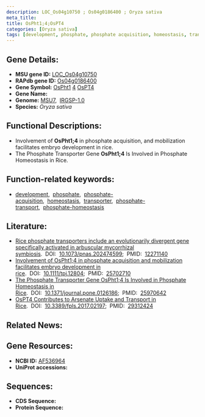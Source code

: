 ```yaml
---
description: LOC_Os04g10750 ; Os04g0186400 ; Oryza sativa
meta_title:
title: OsPht1;4;OsPT4
categories: [Oryza sativa]
tags: [development, phosphate, phosphate acquisition, homeostasis, transporter, phosphate transport, phosphate homeostasis]
---
```


## Gene Details:
- **MSU gene ID:** [LOC_Os04g10750](http://rice.uga.edu/cgi-bin/ORF_infopage.cgi?orf=LOC_Os04g10750)  
- **RAPdb gene ID:** [Os04g0186400](https://rapdb.dna.affrc.go.jp/locus/?name=Os04g0186400)  
- **Gene Symbol:** <u>OsPht1</u>&nbsp;<u>4</u>&nbsp;<u>OsPT4</u>
- **Gene Name:**
- **Genome:**  [MSU7](http://rice.uga.edu/),&nbsp;&nbsp;[IRGSP-1.0](https://rapdb.dna.affrc.go.jp/download/irgsp1.html)
- **Species:** *Oryza sativa*

## Functional Descriptions:
   - Involvement of **OsPht1;4** in phosphate acquisition, and mobilization facilitates embryo development in rice.
   - The Phosphate Transporter Gene **OsPht1;4** Is Involved in Phosphate Homeostasis in Rice.

## Function-related keywords:
   - [development](/tags/development/),&nbsp;&nbsp;[phosphate](/tags/phosphate/),&nbsp;&nbsp;[phosphate-acquisition](/tags/phosphate-acquisition/),&nbsp;&nbsp;[homeostasis](/tags/homeostasis/),&nbsp;&nbsp;[transporter](/tags/transporter/),&nbsp;&nbsp;[phosphate-transport](/tags/phosphate-transport/),&nbsp;&nbsp;[phosphate-homeostasis](/tags/phosphate-homeostasis/)

## Literature:
   - [Rice phosphate transporters include an evolutionarily divergent gene specifically activated in arbuscular mycorrhizal symbiosis](https://www.doi.org/10.1073/pnas.202474599).&nbsp;&nbsp;DOI:&nbsp;&nbsp;[10.1073/pnas.202474599](https://www.doi.org/10.1073/pnas.202474599);&nbsp;&nbsp;PMID:&nbsp;&nbsp;[12271140](https://pubmed.ncbi.nlm.nih.gov/12271140/)
   - [Involvement of OsPht1;4 in phosphate acquisition and mobilization facilitates embryo development in rice](https://www.doi.org/10.1111/tpj.12804).&nbsp;&nbsp;DOI:&nbsp;&nbsp;[10.1111/tpj.12804](https://www.doi.org/10.1111/tpj.12804);&nbsp;&nbsp;PMID:&nbsp;&nbsp;[25702710](https://pubmed.ncbi.nlm.nih.gov/25702710/)
   - [The Phosphate Transporter Gene OsPht1;4 Is Involved in Phosphate Homeostasis in Rice](https://www.doi.org/10.1371/journal.pone.0126186).&nbsp;&nbsp;DOI:&nbsp;&nbsp;[10.1371/journal.pone.0126186](https://www.doi.org/10.1371/journal.pone.0126186);&nbsp;&nbsp;PMID:&nbsp;&nbsp;[25970642](https://pubmed.ncbi.nlm.nih.gov/25970642/)
   - [OsPT4 Contributes to Arsenate Uptake and Transport in Rice](https://www.doi.org/10.3389/fpls.2017.02197).&nbsp;&nbsp;DOI:&nbsp;&nbsp;[10.3389/fpls.2017.02197](https://www.doi.org/10.3389/fpls.2017.02197);&nbsp;&nbsp;PMID:&nbsp;&nbsp;[29312424](https://pubmed.ncbi.nlm.nih.gov/29312424/)

## Related News:

## Gene Resources:
- **NCBI ID:**  [AF536964](http://www.ncbi.nlm.nih.gov/nuccore/AF536964)
- **UniProt accessions:** [](https://www.uniprot.org/uniprotkb//entry)

## Sequences:
- **CDS Sequence:**
- **Protein Sequence:**
